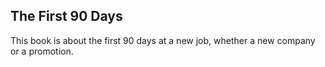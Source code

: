 ## The First 90 Days

This book is about the first 90 days at a new job, whether a new company or a promotion.
